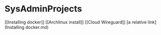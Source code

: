 # SysAdminProjects
[[Installing docker]] [[Archlinux install]] [[Cloud Wireguard]]
[a relative link](Installing docker.md)
